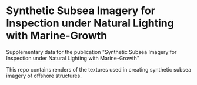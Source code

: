 # Synthetic Subsea Imagery for Inspection under Natural Lighting with Marine-Growth
Supplementary data for the publication "Synthetic Subsea Imagery for Inspection under Natural Lighting with Marine-Growth"

This repo contains renders of the textures used in creating synthetic subsea imagery of offshore structures.
